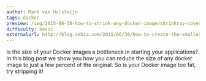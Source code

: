 ```yaml
---
author: Mark van Holsteijn
tags: docker
preview: /img/2015-06-30-how-to-shrink-any-docker-image/shrinkray-cover.jpg
difficulty: basic
externalurl: http://blog.xebia.com/2015/06/30/how-to-create-the-smallest-possible-docker-container-of-any-image/
---
```

Is the size of your Docker images a bottleneck in starting your applications? In this blog post we show you how you can reduce the size of any docker image to just a few percent of the original. So is your Docker image too fat, try stripping it!
